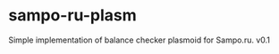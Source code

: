 sampo-ru-plasm
==============

Simple implementation of balance checker plasmoid for  Sampo.ru. v0.1